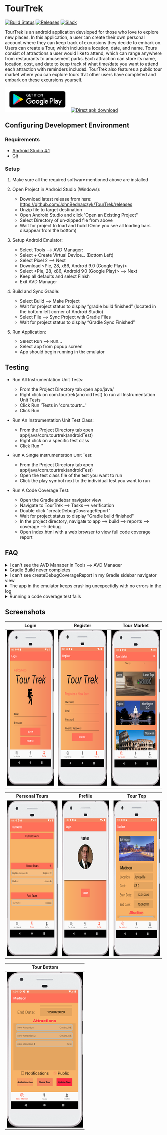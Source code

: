 # TourTrek

[![Build Status](https://github.com/JohnBednarczyk/TourTrek/workflows/android-master/badge.svg)](https://github.com/JohnBednarczyk/TourTrek/actions) [![Releases](https://img.shields.io/github/v/release/JohnBednarczyk/TourTrek)](https://github.com/JohnBednarczyk/TourTrek/releases/latest) [![Slack](https://img.shields.io/badge/slack-join-e01563.svg)](https://f20-cs506.slack.com/archives/G01A7TE27TR)


TourTrek is an android application developed for those who love to explore new places. In this application, a user can create their own personal account where they can keep track of excursions they decide to embark on. Users can create a Tour, which includes a location, date, and name. Tours consist of attractions a user would like to attend, which can range anywhere from restaurants to amusement parks. Each attraction can store its name, location, cost, and date to keep track of what time/date you want to attend each attraction with reminders included. TourTrek also features a public tour market where you can explore tours that other users have completed and embark on these excursions yourself.

[<img src=".github/assets/google-play-badge.png"
      alt="Get it on Google Play"
      height="80">](https://play.google.com/store)
[<img src="https://yt3dl.net/images/apk-download-badge.png"
      alt="Direct apk download"
      height="80">](https://github.com/JohnBednarczyk/TourTrek/releases)


## Configuring Development Environment

### Requirements

- [Android Studio 4.1](https://developer.android.com/studio/index.html)
- [Git](https://git-scm.com/downloads)

### Setup

1. Make sure all the required software mentioned above are installed

2. Open Project in Android Studio (Windows):
    * Download latest release from here: https://github.com/JohnBednarczyk/TourTrek/releases
    * Unzip file to target destination
    * Open Android Studio and click "Open an Existing Project"
    * Select Directory of un-zipped file from above
    * Wait for project to load and build (Once you see all loading bars disappear from the bottom)
      
3. Setup Android Emulator:
    * Select Tools --> AVD Manager:
    * Select + Create Virtual Device... (Bottom Left)
    * Select Pixel 2 --> Next
    * Download <Pie, 28, x86, Android 9.0 (Google Play)>
    * Select <Pie, 28, x86, Android 9.0 (Google Play)> --> Next
    * Keep all defaults and select Finish
    * Exit AVD Manager
    
4. Build and Sync Gradle:
    * Select Build --> Make Project
    * Wait for project status to display “gradle build finished” (located in the bottom left corner of Android Studio)
    * Select File --> Sync Project with Gradle Files
    * Wait for project status to display “Gradle Sync Finished”

5. Run Application:
    * Select Run --> Run...
    * Select app from popup screen
    * App should begin running in the emulator
     
## Testing
* Run All Instrumentation Unit Tests:
    * From the Project Directory tab open app/java/
    * Right click on com.tourtrek(androidTest) to run all Instrumentation Unit Tests
    * Click Run 'Tests in 'com.tourtr...'
    * Click Run
    
* Run An Instrumentation Unit Test Class:
    * From the Project Directory tab open app/java/com.tourtrek(androidTest)
    * Right click on a specific test class
    * Click Run '<Name of class>'
    
* Run A Single Instrumentation Unit Test:
    * From the Project Directory tab open app/java/com.tourtrek(androidTest)
    * Open the test class file of the test you want to run
    * Click the play symbol next to the individual test you want to run

* Run A Code Coverage Test:
    * Open the Gradle sidebar navigator view
    * Navigate to TourTrek --> Tasks --> verification
    * Double click "createDebugCoverageReport"
    * Wait for project status to display "Gradle build finished"
    * In the project directory, navigate to app --> build --> reports --> coverage --> debug
    * Open index.html with a web browser to view full code coverage report

## FAQ

<details>
  <summary>I can't see the AVD Manager in Tools --> AVD Manager</summary>
  <p>
   This is because when you unzipped the release zip file, you added an additional folder on top of the app folder. When you import the project, it should show the android icon next to the folder like so:

<img src=".github/assets/android_app_folder_icon.PNG"
      alt="Android App Folder Icon"
      height="30">

By selecting a folder with this icon, you will correctly import the project

Also keep in mind that once you import a project, regardless of whether or not it was successful, android studio will convert it into an android project and give that folder the icon above, giving you a false positive
      </p>
</details>

<details>
  <summary>Gradle Build never completes</summary>
  <p>Restart Android Studio</p>
</details>

<details>
  <summary>I can't see createDebugCoverageReport in my Gradle sidebar navigator view</summary>
  <p>You need to perform a gradle sync by selecting File --> Sync Project with Gradle Files</p>
</details>

<details>
  <summary>The app in the emulator keeps crashing unexpectidly with no errors in the log</summary>
  <p>This is most likely the cause of not having up to date libraries downloaded on your machine. You'll want to: </p>
      <p>
      <ol>
            <li> Select File --> Sync Project with Gradle Files </li>
            <li> Wait for project status to display “Gradle Sync Finished” </li>
      </ol>
      </p>
</details>

<details>
  <summary>Running a code coverage test fails</summary>
  <p>This could be because you're emulator is stalling or not able to keep up with the tests that are being conducted. If the exception that is being thrown says something along the lines of "could not find view", then this is most likely the issue.</p>
</details>

## Screenshots

| Login | Register | Tour Market |
|:-:|:-:|:-:|
| <img src=".github/assets/screenshots/Login-Screen.PNG" alt="Login" height="500"> | <img src=".github/assets/screenshots/Registration-Screen.PNG" alt="Registration" height="500"> | <img src=".github/assets/screenshots/Tour-Market-Screen.PNG" alt="Tour Market" height="500"> |

| Personal Tours | Profile | Tour Top |
|:-:|:-:|:-:|
| <img src=".github/assets/screenshots/Personal-Tours-Screen.PNG" alt="Personal Tours" height="500"> | <img src=".github/assets/screenshots/Profile-Screen.PNG" alt="Profile" height="500"> | <img src=".github/assets/screenshots/Tour-Screen-1.PNG" alt="Tour Top" height="500"> |

| Tour Bottom |
|:-:|
| <img src=".github/assets/screenshots/Tour-Screen-2.PNG" alt="Tour Bottom" height="500"> |

